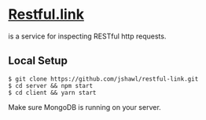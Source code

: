 # [Restful.link](http://restful.link/)

is a service for inspecting RESTful http requests.

## Local Setup

    $ git clone https://github.com/jshawl/restful-link.git
    $ cd server && npm start
    $ cd client && yarn start

Make sure MongoDB is running on your server.
